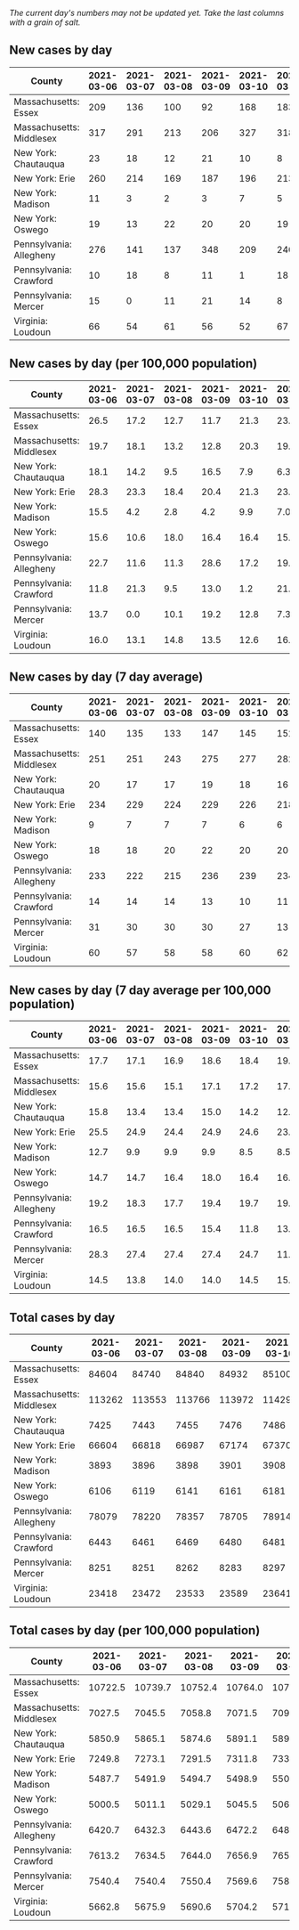 _The current day's numbers may not be updated yet. Take the last columns with a grain of salt._
## New cases by day

| County | 2021-03-06 | 2021-03-07 | 2021-03-08 | 2021-03-09 | 2021-03-10 | 2021-03-11 | 2021-03-12 |
| --- | --- | --- | --- | --- | --- | --- | --- |
| Massachusetts: Essex | 209 | 136 | 100 | 92 | 168 | 183 | 197 |
| Massachusetts: Middlesex | 317 | 291 | 213 | 206 | 327 | 318 | 412 |
| New York: Chautauqua | 23 | 18 | 12 | 21 | 10 | 8 | 23 |
| New York: Erie | 260 | 214 | 169 | 187 | 196 | 213 | 320 |
| New York: Madison | 11 | 3 | 2 | 3 | 7 | 5 | 8 |
| New York: Oswego | 19 | 13 | 22 | 20 | 20 | 19 | 15 |
| Pennsylvania: Allegheny | 276 | 141 | 137 | 348 | 209 | 240 | 296 |
| Pennsylvania: Crawford | 10 | 18 | 8 | 11 | 1 | 18 | 14 |
| Pennsylvania: Mercer | 15 | 0 | 11 | 21 | 14 | 8 | 11 |
| Virginia: Loudoun | 66 | 54 | 61 | 56 | 52 | 67 | 74 |

## New cases by day (per 100,000 population)

| County | 2021-03-06 | 2021-03-07 | 2021-03-08 | 2021-03-09 | 2021-03-10 | 2021-03-11 | 2021-03-12 |
| --- | --- | --- | --- | --- | --- | --- | --- |
| Massachusetts: Essex | 26.5 | 17.2 | 12.7 | 11.7 | 21.3 | 23.2 | 25.0 |
| Massachusetts: Middlesex | 19.7 | 18.1 | 13.2 | 12.8 | 20.3 | 19.7 | 25.6 |
| New York: Chautauqua | 18.1 | 14.2 | 9.5 | 16.5 | 7.9 | 6.3 | 18.1 |
| New York: Erie | 28.3 | 23.3 | 18.4 | 20.4 | 21.3 | 23.2 | 34.8 |
| New York: Madison | 15.5 | 4.2 | 2.8 | 4.2 | 9.9 | 7.0 | 11.3 |
| New York: Oswego | 15.6 | 10.6 | 18.0 | 16.4 | 16.4 | 15.6 | 12.3 |
| Pennsylvania: Allegheny | 22.7 | 11.6 | 11.3 | 28.6 | 17.2 | 19.7 | 24.3 |
| Pennsylvania: Crawford | 11.8 | 21.3 | 9.5 | 13.0 | 1.2 | 21.3 | 16.5 |
| Pennsylvania: Mercer | 13.7 | 0.0 | 10.1 | 19.2 | 12.8 | 7.3 | 10.1 |
| Virginia: Loudoun | 16.0 | 13.1 | 14.8 | 13.5 | 12.6 | 16.2 | 17.9 |

## New cases by day (7 day average)

| County | 2021-03-06 | 2021-03-07 | 2021-03-08 | 2021-03-09 | 2021-03-10 | 2021-03-11 | 2021-03-12 |
| --- | --- | --- | --- | --- | --- | --- | --- |
| Massachusetts: Essex | 140 | 135 | 133 | 147 | 145 | 152 | 155 |
| Massachusetts: Middlesex | 251 | 251 | 243 | 275 | 277 | 282 | 298 |
| New York: Chautauqua | 20 | 17 | 17 | 19 | 18 | 16 | 16 |
| New York: Erie | 234 | 229 | 224 | 229 | 226 | 218 | 223 |
| New York: Madison | 9 | 7 | 7 | 7 | 6 | 6 | 6 |
| New York: Oswego | 18 | 18 | 20 | 22 | 20 | 20 | 18 |
| Pennsylvania: Allegheny | 233 | 222 | 215 | 236 | 239 | 234 | 235 |
| Pennsylvania: Crawford | 14 | 14 | 14 | 13 | 10 | 11 | 11 |
| Pennsylvania: Mercer | 31 | 30 | 30 | 30 | 27 | 13 | 11 |
| Virginia: Loudoun | 60 | 57 | 58 | 58 | 60 | 62 | 61 |

## New cases by day (7 day average per 100,000 population)

| County | 2021-03-06 | 2021-03-07 | 2021-03-08 | 2021-03-09 | 2021-03-10 | 2021-03-11 | 2021-03-12 |
| --- | --- | --- | --- | --- | --- | --- | --- |
| Massachusetts: Essex | 17.7 | 17.1 | 16.9 | 18.6 | 18.4 | 19.3 | 19.6 |
| Massachusetts: Middlesex | 15.6 | 15.6 | 15.1 | 17.1 | 17.2 | 17.5 | 18.5 |
| New York: Chautauqua | 15.8 | 13.4 | 13.4 | 15.0 | 14.2 | 12.6 | 12.6 |
| New York: Erie | 25.5 | 24.9 | 24.4 | 24.9 | 24.6 | 23.7 | 24.3 |
| New York: Madison | 12.7 | 9.9 | 9.9 | 9.9 | 8.5 | 8.5 | 8.5 |
| New York: Oswego | 14.7 | 14.7 | 16.4 | 18.0 | 16.4 | 16.4 | 14.7 |
| Pennsylvania: Allegheny | 19.2 | 18.3 | 17.7 | 19.4 | 19.7 | 19.2 | 19.3 |
| Pennsylvania: Crawford | 16.5 | 16.5 | 16.5 | 15.4 | 11.8 | 13.0 | 13.0 |
| Pennsylvania: Mercer | 28.3 | 27.4 | 27.4 | 27.4 | 24.7 | 11.9 | 10.1 |
| Virginia: Loudoun | 14.5 | 13.8 | 14.0 | 14.0 | 14.5 | 15.0 | 14.8 |

## Total cases by day

| County | 2021-03-06 | 2021-03-07 | 2021-03-08 | 2021-03-09 | 2021-03-10 | 2021-03-11 | 2021-03-12 |
| --- | --- | --- | --- | --- | --- | --- | --- |
| Massachusetts: Essex | 84604 | 84740 | 84840 | 84932 | 85100 | 85283 | 85480 |
| Massachusetts: Middlesex | 113262 | 113553 | 113766 | 113972 | 114299 | 114617 | 115029 |
| New York: Chautauqua | 7425 | 7443 | 7455 | 7476 | 7486 | 7494 | 7517 |
| New York: Erie | 66604 | 66818 | 66987 | 67174 | 67370 | 67583 | 67903 |
| New York: Madison | 3893 | 3896 | 3898 | 3901 | 3908 | 3913 | 3921 |
| New York: Oswego | 6106 | 6119 | 6141 | 6161 | 6181 | 6200 | 6215 |
| Pennsylvania: Allegheny | 78079 | 78220 | 78357 | 78705 | 78914 | 79154 | 79450 |
| Pennsylvania: Crawford | 6443 | 6461 | 6469 | 6480 | 6481 | 6499 | 6513 |
| Pennsylvania: Mercer | 8251 | 8251 | 8262 | 8283 | 8297 | 8305 | 8316 |
| Virginia: Loudoun | 23418 | 23472 | 23533 | 23589 | 23641 | 23708 | 23782 |

## Total cases by day (per 100,000 population)

| County | 2021-03-06 | 2021-03-07 | 2021-03-08 | 2021-03-09 | 2021-03-10 | 2021-03-11 | 2021-03-12 |
| --- | --- | --- | --- | --- | --- | --- | --- |
| Massachusetts: Essex | 10722.5 | 10739.7 | 10752.4 | 10764.0 | 10785.3 | 10808.5 | 10833.5 |
| Massachusetts: Middlesex | 7027.5 | 7045.5 | 7058.8 | 7071.5 | 7091.8 | 7111.6 | 7137.1 |
| New York: Chautauqua | 5850.9 | 5865.1 | 5874.6 | 5891.1 | 5899.0 | 5905.3 | 5923.4 |
| New York: Erie | 7249.8 | 7273.1 | 7291.5 | 7311.8 | 7333.2 | 7356.4 | 7391.2 |
| New York: Madison | 5487.7 | 5491.9 | 5494.7 | 5498.9 | 5508.8 | 5515.9 | 5527.1 |
| New York: Oswego | 5000.5 | 5011.1 | 5029.1 | 5045.5 | 5061.9 | 5077.4 | 5089.7 |
| Pennsylvania: Allegheny | 6420.7 | 6432.3 | 6443.6 | 6472.2 | 6489.4 | 6509.1 | 6533.5 |
| Pennsylvania: Crawford | 7613.2 | 7634.5 | 7644.0 | 7656.9 | 7658.1 | 7679.4 | 7695.9 |
| Pennsylvania: Mercer | 7540.4 | 7540.4 | 7550.4 | 7569.6 | 7582.4 | 7589.7 | 7599.8 |
| Virginia: Loudoun | 5662.8 | 5675.9 | 5690.6 | 5704.2 | 5716.8 | 5733.0 | 5750.8 |
